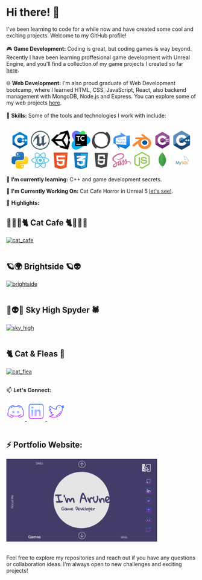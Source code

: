 # Hi there! 👋

I've been learning to code for a while now and have created some cool and exciting projects. Welcome to my GitHub profile!
<br>
<br>
🎮 **Game Development:** Coding is great, but coding games is way beyond. Recently I have been learning proffesional game development with Unreal Engine, and you'll find a collection of my game projects I created so far [here](https://github.com/mspaprika?tab=repositories).
<br>
<br>
🌐 **Web Development:** I'm also proud graduate of Web Development bootcamp, where I learned HTML, CSS, JavaScript, React, also backend management with MongoDB, Node.js and Express. You can explore some of my web projects [here](https://github.com/mspaprika?tab=repositories).
<br>
<br>
🔧 **Skills:** Some of the tools and technologies I work with include:
<br>
<br>

<p align="center">
   <img src="data/icons/cpp.png" alt="cpp" width="50">
   <img src="data/icons/ue.png" alt="unreal" width="50">
   <img src="data/icons/unity.png" alt="unity" width="50">
   <img src="data/icons/tc.png" alt="team_city" width="50">
   <img src="data/icons/p4.png" alt="perforce" width="50">
   <img src="data/icons/ado.png" alt="azure" width="50">
   <img src="data/icons/blender.png" alt="blender" width="50">
   <img src="data/icons/csharp.svg" alt="csharp" width="50">
   <img src="data/icons/c.svg" alt="cpp" width="50">
   <img src="data/icons/python.svg" alt="python" width="50">
   <img src="data/icons/react2.svg" alt="react" width="50">
   <img src="data/icons/html.svg" alt="html" width="50">
   <img src="data/icons/css.svg" alt="css" width="50">
   <img src="data/icons/js2.svg" alt="java_script" width="50">
   <img src="data/icons/sass.svg" alt="sass" width="50">
   <img src="data/icons/node2.svg" alt="node" width="50">
   <img src="data/icons/mongo2.svg" alt="mongo" width="50">
   <img src="data/icons/sql.svg" alt="sql" width="50">
</p>

🌱 **I’m currently learning:** C++ and game development secrets.

🚀 **I'm Currently Working On:** Cat Cafe Horror in Unreal 5 [let's see!](https://github.com/mspaprika/CatCafe).

🌟 **Highlights:**

## 🍄‍🟫🍄🐈 Cat Cafe 🐈🍄🍄‍🟫

<a href="https://github.com/mspaprika/CatCafe">
   <img src="data/gifs/catshroom.gif" alt="cat_cafe" width="400">
</a>
<br>
<br>

## 🪐🌍 Brightside 🪐👽

<a href="https://github.com/mspaprika/Brightside">
   <img src="data/gifs/brightsidePlay.gif" alt="brightside" width="400">
</a>
<br>
<br>

## 🌌👽🚀 Sky High Spyder 🕷️

<a href="https://github.com/mspaprika/Sky-High-Spyder">
   <img src="data/gifs/spyder106.gif" alt="sky_high" width="400">
</a>
<br>
<br>

## 🐈 Cat & Fleas 🦟

<a href="https://github.com/mspaprika/Platform-2D-Game-">
   <img src="data/gifs/cat&fleasPlay3.gif" name="kitty" alt="cat_flea" width="400">
</a>

<br>
<br>

📫 **Let's Connect:**
<br>
<br>
<a href="https://discordapp.com/users/1165349291125113022">
<img src="data/icons/discord.svg" alt="sql" width="50">
</a>
<a href="https://www.linkedin.com/in/arune-janusauskaite-226912266/">
<img src="data/icons/linkedin.svg" alt="linkedin" width="50">
</a>
<a href="https://twitter.com/arunepaprika">
<img src="data/icons/twitter.svg" alt="sql" width="50">
</a>
<br>
<br>

## ⚡ Portfolio Website:

<a href="https://mspaprika.github.io/my-folio-3.0/">
   <img src="data/gifs/myFolio.gif" alt="folio" width="400">
</a>
<br>
<br>

Feel free to explore my repositories and reach out if you have any questions or collaboration ideas. I'm always open to new challenges and exciting projects!

<!--
**mspaprika/mspaprika** is a ✨ _special_ ✨ repository because its `README.md` (this file) appears on your GitHub profile.

Here are some ideas to get you started:

- 🔭 I’m currently working on ...
- 🌱 I’m currently learning ...
- 👯 I’m looking to collaborate on ...
- 🤔 I’m looking for help with ...
- 💬 Ask me about ...
- 📫 How to reach me: ...
- 😄 Pronouns: ...
- ⚡ Fun fact: ...
-->
